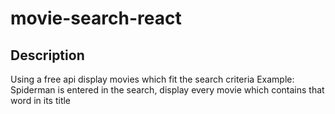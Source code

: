 # movie-search-react
 
## Description

Using a free api display movies which fit the search criteria
Example:
Spiderman is entered in the search, display every movie which contains that word in its title
